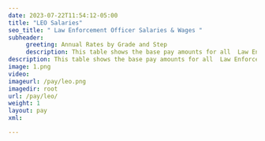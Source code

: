 ```yaml
---
date: 2023-07-22T11:54:12-05:00
title: "LEO Salaries"
seo_title: " Law Enforcement Officer Salaries & Wages "
subheader:
     greeting: Annual Rates by Grade and Step
     description: This table shows the base pay amounts for all  Law Enforcement Officer  employees based on the 2023 LEO Pay Scale, as published by the Office of Personnel Management.
description: This table shows the base pay amounts for all  Law Enforcement Officer  employees based on the 2023 LEO Pay Scale, as published by the Office of Personnel Management.
image: 1.png
video: 
imageurl: /pay/leo.png
imagedir: root
url: /pay/leo/
weight: 1
layout: pay
xml: 

---
```

